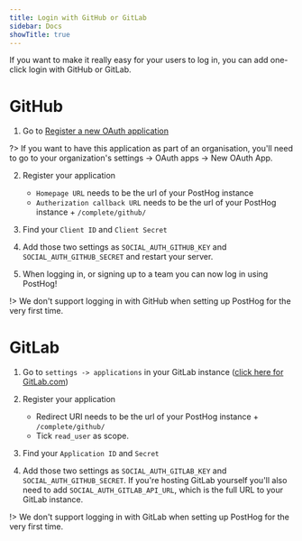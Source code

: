 ```yaml
---
title: Login with GitHub or GitLab
sidebar: Docs
showTitle: true
---
```


If you want to make it really easy for your users to log in, you can add one-click login with GitHub or GitLab.

# GitHub

1. Go to <a href='https://github.com/settings/applications/new' target='_blank'>Register a new OAuth application</a>

?> If you want to have this application as part of an organisation, you'll need to go to your organization's settings -> OAuth apps -> New OAuth App.

2. Register your application
    - `Homepage URL` needs to be the url of your PostHog instance
    - `Autherization callback URL` needs to be the url of your PostHog instance + `/complete/github/`

3. Find your `Client ID` and `Client Secret`

4. Add those two settings as `SOCIAL_AUTH_GITHUB_KEY` and `SOCIAL_AUTH_GITHUB_SECRET` and restart your server.

5. When logging in, or signing up to a team you can now log in using PostHog!

!> We don't support logging in with GitHub when setting up PostHog for the very first time.

# GitLab

1. Go to `settings -> applications` in your GitLab instance (<a href='https://gitlab.com/profile/applications' target='_blank'>click here for GitLab.com</a>)

2. Register your application
    - Redirect URI needs to be the url of your PostHog instance + `/complete/github/`
    - Tick `read_user` as scope.

3. Find your `Application ID` and `Secret`

4. Add those two settings as `SOCIAL_AUTH_GITLAB_KEY` and `SOCIAL_AUTH_GITHUB_SECRET`. If you're hosting GitLab yourself you'll also need to add `SOCIAL_AUTH_GITLAB_API_URL`, which is the full URL to your GitLab instance.

!> We don't support logging in with GitLab when setting up PostHog for the very first time.